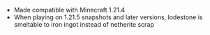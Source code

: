 
- Made compatible with Minecraft 1.21.4
- When playing on 1.21.5 snapshots and later versions, lodestone is smeltable to iron ingot instead of netherite scrap